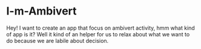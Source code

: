 # I-m-Ambivert
Hey! I want to create an app that focus on ambivert activity, hmm what kind of app is it? Well it kind of an helper for us to relax about what we want to do because we are labile about decision.
